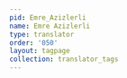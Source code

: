 ```yaml
---
pid: Emre_Azizlerli
name: Emre Azizlerli
type: translator
order: '050'
layout: tagpage
collection: translator_tags
---
```

